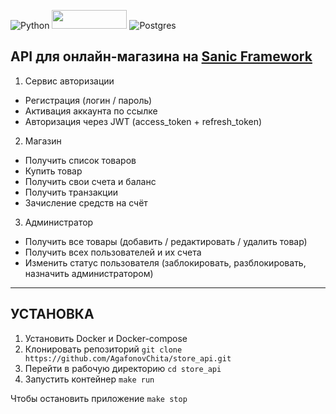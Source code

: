 
![Python](https://img.shields.io/badge/python-3670A0?style=for-the-badge&logo=python&logoColor=ffdd54)
<img src="https://raw.githubusercontent.com/sanic-org/sanic-assets/master/png/sanic-framework-logo-400x97.png" width="120" height="30">
![Postgres](https://img.shields.io/badge/postgres-%23316192.svg?style=for-the-badge&logo=postgresql&logoColor=white)

## API для онлайн-магазина на <a href="https://sanic.dev/en/">Sanic Framework</a>
1. Сервис авторизации
* Регистрация (логин / пароль)
* Активация аккаунта по ссылке
* Авторизация через JWT (access_token + refresh_token)
2. Магазин
* Получить список товаров
* Купить товар
* Получить свои счета и баланс
* Получить транзакции
* Зачисление средств на счёт
3. Администратор
* Получить все товары (добавить / редактировать / удалить товар)
* Получить всех пользователей и их счета
* Изменить статус пользователя (заблокировать, разблокировать, назначить администратором)
________________________________________________________________
## УСТАНОВКА
<ol>
    <li>Установить Docker и Docker-compose
    <li>Клонировать репозиторий <code>git clone https://github.com/AgafonovChita/store_api.git</code>
    <li>Перейти в рабочую директорию <code>cd store_api</code>
    <li>Запустить контейнер <code>make run</code>
  </ol>
Чтобы остановить приложение <code>make stop</code><p>



